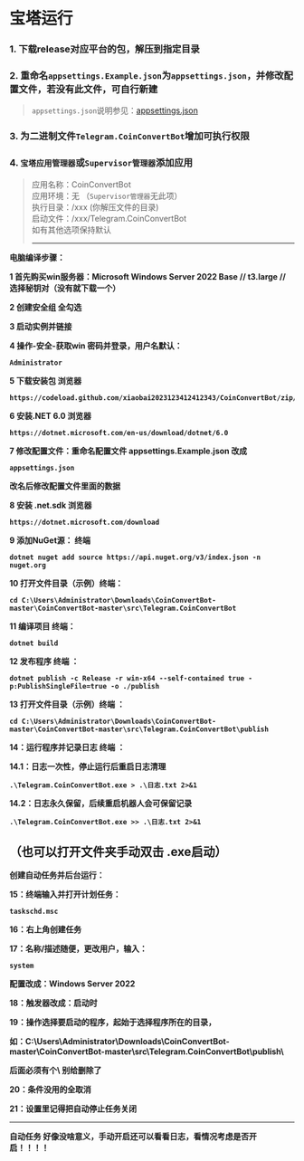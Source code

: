 # 宝塔运行

### 1. 下载release对应平台的包，解压到指定目录
### 2. 重命名`appsettings.Example.json`为`appsettings.json`，并修改配置文件，若没有此文件，可自行新建
> `appsettings.json`说明参见：[appsettings.json](appsettings.md)
### 3. 为二进制文件`Telegram.CoinConvertBot`增加可执行权限
### 4. `宝塔应用管理器`或`Supervisor管理器`添加应用
> 应用名称：CoinConvertBot  
> 应用环境：无 （`Supervisor管理器`无此项）  
> 执行目录：/xxx (你解压文件的目录)  
> 启动文件：/xxx/Telegram.CoinConvertBot  
> 如有其他选项保持默认
>
> -------------------------------------------

<b>电脑编译步骤：</u>

<b>1 首先购买win服务器：Microsoft Windows Server 2022 Base // t3.large // 选择秘钥对（没有就下载一个）</u>

<b>2 创建安全组  全勾选</u>

<b>3 启动实例并链接</u>

<b>4 操作-安全-获取win 密码并登录，用户名默认：</u>
```
Administrator
```

<b>5 下载安装包 浏览器  </u>

```
https://codeload.github.com/xiaobai2023123412412343/CoinConvertBot/zip/refs/heads/master
```

<b>6 安装.NET 6.0  浏览器   </u>
```
https://dotnet.microsoft.com/en-us/download/dotnet/6.0
```

<b>7 修改配置文件：重命名配置文件   appsettings.Example.json  改成</u>
```
appsettings.json
```
<b>改名后修改配置文件里面的数据</u>


<b>8  安装 .net.sdk 浏览器 </u>   
```
https://dotnet.microsoft.com/download
```

<b>9 添加NuGet源： 终端  </u>
```
dotnet nuget add source https://api.nuget.org/v3/index.json -n nuget.org
```

<b>10 打开文件目录（示例）终端：</u>
```
cd C:\Users\Administrator\Downloads\CoinConvertBot-master\CoinConvertBot-master\src\Telegram.CoinConvertBot 
```

<b>11 编译项目 终端：</u>
```
dotnet build
```

<b>12 发布程序 终端 ：</u>
```
dotnet publish -c Release -r win-x64 --self-contained true -p:PublishSingleFile=true -o ./publish
```

<b>13  打开文件目录（示例）终端 ： </u>
```
cd C:\Users\Administrator\Downloads\CoinConvertBot-master\CoinConvertBot-master\src\Telegram.CoinConvertBot\publish
```

<b>14：运行程序并记录日志 终端 ： </u>

<b>14.1：日志一次性，停止运行后重启日志清理 </u>
```
.\Telegram.CoinConvertBot.exe > .\日志.txt 2>&1
```
<b>14.2：日志永久保留，后续重启机器人会可保留记录 </u>
```
.\Telegram.CoinConvertBot.exe >> .\日志.txt 2>&1
```
（也可以打开文件夹手动双击 .exe启动）
---------------------------------------

<b>创建自动任务并后台运行： </u>

<b>15：终端输入并打开计划任务：</u>
```
taskschd.msc
```
<b>16：右上角创建任务</u>

<b>17：名称/描述随便，更改用户，输入： </u>
```
system
```
<b>配置改成：Windows Server 2022</u>

<b>18：触发器改成：启动时</u>

<b>19：操作选择要启动的程序，起始于选择程序所在的目录，</u>

<b>如：C:\Users\Administrator\Downloads\CoinConvertBot-master\CoinConvertBot-master\src\Telegram.CoinConvertBot\publish\   </u>

<b>后面必须有个\ 别给删除了 </u>

<b>20：条件没用的全取消</u>

<b>21：设置里记得把自动停止任务关闭</u>

---------------------------------------

<b> 自动任务 好像没啥意义，手动开启还可以看看日志，看情况考虑是否开启！！！！</u>
